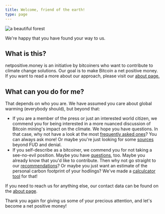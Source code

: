 ```yaml
---
title: Welcome, friend of the earth!
type: page
---
```


![a beautiful forest](images/forest-931706_640.jpg)

We're happy that you have found your way to us. 

## What is this?

netpositive.money is an initiative by bitcoiners who want to contribute to
climate change solutions. Our goal is to make Bitcoin a net positive money. If
you want to read a more about our approach, please visit our [about
page.](about)

## What can you do for me?

That depends on who you are. We have assumed you care about global warming (everybody should), but beyond that:
    
* If you are a member of the press or just an interested world citizen, we commend you for being interested in a more nuanced discussion of Bitcoin mining's impact on the climate. We hope you have questions. In that case, why not have a look at the most [frequently asked ones](faq)? You can always ask more! Or maybe you're just looking for some [sources](sources) beyond FUD and denial.
* If you self-describe as a bitcoiner, we commend you for not taking a see-no-evil position. Maybe you have [questions](faq), too. Maybe you already know that you'd like to contribute. Then why not go straight to our [recommendations](partners)? Or maybe you just want an estimate of the personal carbon footprint of your hodlings? We've made a [calculcator tool](calculator) for that!

If you need to reach us for anything else, our contact data can be found on the [about
page](about).

Thank you again for giving us some of your precious attention, and let's become
a net positive money!
